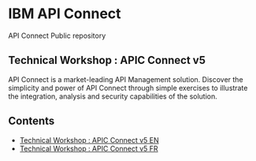 # IBM API Connect
API Connect Public repository


## Technical Workshop : APIC Connect v5

API Connect is a market-leading API Management solution. Discover the simplicity and power of API Connect through simple exercises to illustrate the integration, analysis and security capabilities of the solution.

## Contents

+ [Technical Workshop : APIC Connect v5 EN](./tw_en/README.md)
+ [Technical Workshop : APIC Connect v5 FR](./tw_fr/README.md)


